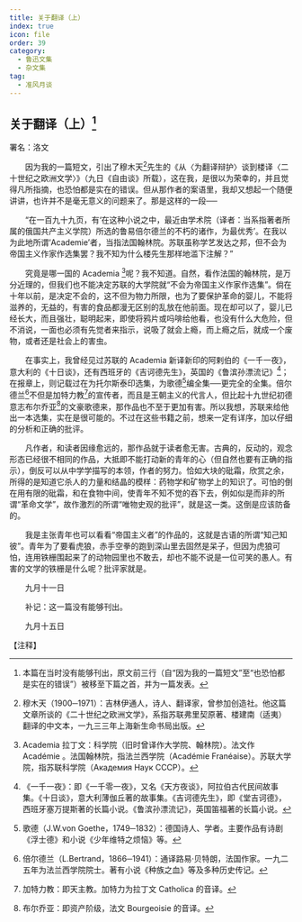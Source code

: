 ```yaml
---
title: 关于翻译（上）
index: true
icon: file
order: 39
category:
  - 鲁迅文集
  - 杂文集
tag:  
  - 准风月谈
---
```


## 关于翻译（上）[^①]

署名：洛文

　　因为我的一篇短文，引出了穆木天[^②]先生的《从〈为翻译辩护〉谈到楼译〈二十世纪之欧洲文学〉》（九日《自由谈》所载），这在我，是很以为荣幸的，并且觉得凡所指摘，也恐怕都是实在的错误。但从那作者的案语里，我却又想起一个随便讲讲，也许并不是毫无意义的问题来了。那是这样的一段──

　　“在一百九十九页，有‘在这种小说之中，最近由学术院（译者：当系指著者所属的俄国共产主义学院）所选的鲁易倍尔德兰的不朽的诸作，为最优秀’。在我以为此地所谓‘Academie’者，当指法国翰林院。苏联虽称学艺发达之邦，但不会为帝国主义作家作选集罢？我不知为什么楼先生那样地滥下注解？”

　　究竟是哪一国的 Academia [^③]呢？我不知道。自然，看作法国的翰林院，是万分近理的，但我们也不能决定苏联的大学院就“不会为帝国主义作家作选集”。倘在十年以前，是决定不会的，这不但为物力所限，也为了要保护革命的婴儿，不能将滋养的，无益的，有害的食品都漫无区别的乱放在他前面。现在却可以了，婴儿已经长大，而且强壮，聪明起来，即使将鸦片或吗啡给他看，也没有什么大危险，但不消说，一面也必须有先觉者来指示，说吸了就会上瘾，而上瘾之后，就成一个废物，或者还是社会上的害虫。

　　在事实上，我曾经见过苏联的 Academia 新译新印的阿剌伯的《一千一夜》，意大利的《十日谈》，还有西班牙的《吉诃德先生》，英国的《鲁滨孙漂流记》[^④]；在报章上，则记载过在为托尔斯泰印选集，为歌德[^⑤]编全集──更完全的全集。倍尔德兰[^⑥]不但是加特力教[^⑦]的宣传者，而且是王朝主义的代言人，但比起十九世纪初德意志布尔乔亚[^⑧]的文豪歌德来，那作品也不至于更加有害。所以我想，苏联来给他出一本选集，实在是很可能的。不过在这些书籍之前，想来一定有详序，加以仔细的分析和正确的批评。

　　凡作者，和读者因缘愈远的，那作品就于读者愈无害。古典的，反动的，观念形态已经很不相同的作品，大抵即不能打动新的青年的心（但自然也要有正确的指示），倒反可以从中学学描写的本领，作者的努力。恰如大块的砒霜，欣赏之余，所得的是知道它杀人的力量和结晶的模样：药物学和矿物学上的知识了。可怕的倒在用有限的砒霜，和在食物中间，使青年不知不觉的吞下去，例如似是而非的所谓“革命文学”，故作激烈的所谓“唯物史观的批评”，就是这一类。这倒是应该防备的。

　　我是主张青年也可以看看“帝国主义者”的作品的，这就是古语的所谓“知己知彼”。青年为了要看虎狼，赤手空拳的跑到深山里去固然是呆子，但因为虎狼可怕，连用铁栅围起来了的动物园里也不敢去，却也不能不说是一位可笑的愚人。有害的文学的铁栅是什么呢？批评家就是。

　　九月十一日

　　补记：这一篇没有能够刊出。

　　九月十五日

【注释】

[^①]:本篇在当时没有能够刊出，原文前三行（自“因为我的一篇短文”至“也恐怕都是实在的错误”）被移至下篇之首，并为一篇发表。

[^②]:穆木天（1900─1971）：吉林伊通人，诗人、翻译家，曾参加创造社。他这篇文章所谈的《二十世纪之欧洲文学》，系指苏联弗里契原著、楼建南（适夷）翻译的中文本，一九三三年上海新生命书局出版。

[^③]:Academia 拉丁文：科学院（旧时曾译作大学院、翰林院）。法文作 Académie 。法国翰林院，指法兰西学院（Académie Franéaise）。苏联大学院，指苏联科学院（Академия Наук СССР）。

[^④]:《一千一夜》：即《一千零一夜》，又名《天方夜谈》，阿拉伯古代民间故事集。《十日谈》，意大利薄伽丘著的故事集。《吉诃德先生》，即《堂吉诃德》，西班牙塞万提斯著的长篇小说。《鲁滨孙漂流记》，英国笛福著的长篇小说。

[^⑤]:歌德（J.W.von Goethe，1749─1832）：德国诗人、学者。主要作品有诗剧《浮士德》和小说《少年维特之烦恼》等。

[^⑥]:倍尔德兰（L.Bertrand，1866─1941）：通译路易·贝特朗，法国作家。一九二五年为法兰西学院院士。著有小说《种族之血》等及多种历史传记。

[^⑦]:加特力教：即天主教。加特力为拉丁文 Catholica 的音译。

[^⑧]:布尔乔亚：即资产阶级，法文 Bourgeoisie 的音译。
